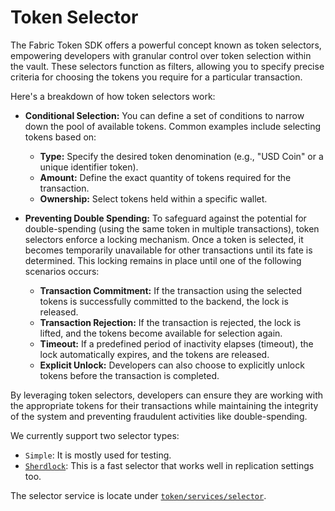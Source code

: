 # Token Selector

The Fabric Token SDK offers a powerful concept known as token selectors, empowering developers with granular control over token selection within the vault.
These selectors function as filters, allowing you to specify precise criteria for choosing the tokens you require for a particular transaction.

Here's a breakdown of how token selectors work:

* **Conditional Selection:** You can define a set of conditions to narrow down the pool of available tokens.
  Common examples include selecting tokens based on:
    * **Type:** Specify the desired token denomination (e.g., "USD Coin" or a unique identifier token).
    * **Amount:** Define the exact quantity of tokens required for the transaction.
    * **Ownership:** Select tokens held within a specific wallet.

* **Preventing Double Spending:** To safeguard against the potential for double-spending (using the same token in multiple transactions), token selectors enforce a locking mechanism.
  Once a token is selected, it becomes temporarily unavailable for other transactions until its fate is determined.
  This locking remains in place until one of the following scenarios occurs:
    * **Transaction Commitment:** If the transaction using the selected tokens is successfully committed to the backend, the lock is released.
    * **Transaction Rejection:** If the transaction is rejected, the lock is lifted, and the tokens become available for selection again.
    * **Timeout:** If a predefined period of inactivity elapses (timeout), the lock automatically expires, and the tokens are released.
    * **Explicit Unlock:** Developers can also choose to explicitly unlock tokens before the transaction is completed.

By leveraging token selectors, developers can ensure they are working with the appropriate tokens for their transactions while maintaining the integrity of the system and preventing fraudulent activities like double-spending.

We currently support two selector types:
- `Simple`: It is mostly used for testing.  
- [`Sherdlock`](./selector/sherdlock.md): This is a fast selector that works well in replication settings too.

The selector service is locate under [`token/services/selector`](../../token/services/tokens/selector).